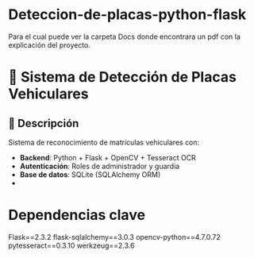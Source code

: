 # Deteccion-de-placas-python-flask
Para el cual puede ver la carpeta Docs donde encontrara un pdf con la explicación del proyecto.
# 🚗 Sistema de Detección de Placas Vehiculares

## 📌 Descripción
Sistema de reconocimiento de matrículas vehiculares con:
- **Backend**: Python + Flask + OpenCV + Tesseract OCR
- **Autenticación**: Roles de administrador y guardia
- **Base de datos**: SQLite (SQLAlchemy ORM)
- 
# Dependencias clave
Flask==2.3.2
flask-sqlalchemy==3.0.3
opencv-python==4.7.0.72
pytesseract==0.3.10
werkzeug==2.3.6
